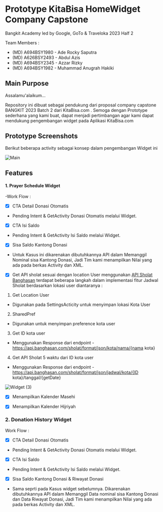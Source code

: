 # Prototype KitaBisa HomeWidget Company Capstone
Bangkit Academy led by Google, GoTo & Traveloka 2023 Half 2

Team Members :
* (MD) A694BSY1980 - Ade Rocky Saputra
* (MD) A626BSY2493 - Abdul Azis
* (MD) A694BSY2345 - Azzar Rizky
* (MD) A694BSY1982 - Muhammad Anugrah Hakiki

## Main Purpose
Assalamu'alaikum...

Repository ini dibuat sebagai pendukung dari proposal company capstone BANGKIT 2023 Batch 2 dari KitaBisa.com . Semoga dengan Prototype sederhana yang kami buat, dapat menjadi pertimbangan agar kami dapat mendukung pengembangan widget pada Aplikasi KitaBisa.com 

## Prototype Screenshots
Berikut beberapa activity sebagai konsep dalam pengembangan Widget ini

![Main](https://github.com/anhaki/KitaBisa-Homewidget-Prototype/assets/90712252/fda12ab0-b495-4d6c-a156-26c3121a3703)


## Features
#### 1. Prayer Schedule Widget
-Work Flow :
- [x] CTA Detail Donasi Otomatis
* Pending Intent & GetActivity Donasi Otomatis melalui Widget.

- [x] CTA Isi Saldo
* Pending Intent & GetActivity Isi Saldo melalui Widget.

- [x] Sisa Saldo Kantong Donasi
* Untuk Kasus ini dikarenakan dibutuhkannya API dalam Memanggil Nominal sisa Kantong Donasi, Jadi Tim kami menampilkan Nilai yang ada pada berkas Activity dan XML.

- [x] Get API sholat sesuai dengan location User menggunakan [API Sholat Banghasan](https://fathimah.docs.apiary.io/)
terdapat beberapa langkah dalam implementasi fitur Jadwal Sholat berdasarkan lokasi user diantaranya :
1. Get Location User 
* Digunakan pada SettingsActicity untuk menyimpan lokasi Kota User
2. SharedPref 
* Digunakan untuk menyimpan preference kota user
3. Get ID kota user 
* Menggunakan Response dari endpoint
-https://api.banghasan.com/sholat/format/json/kota/nama/{nama kota}
4. Get API Sholat 5 waktu dari ID kota user
* Menggunakan Response dari endpoint
-https://api.banghasan.com/sholat/format/json/jadwal/kota/{ID kota}/tanggal/{getDate}

![Widget (3)](https://github.com/anhaki/KitaBisa-Homewidget-Prototype/assets/90712252/5671f01d-a293-464d-bc73-7f2a025e7549)


- [x] Menampilkan Kalender Masehi

- [x] Menampilkan Kalender Hijriyah

### 2. Donation History Widget
Work Flow :
- [x] CTA Detail Donasi Otomatis
* Pending Intent & GetActivity Donasi Otomatis melalui Widget.

- [x] CTA Isi Saldo
* Pending Intent & GetActivity Isi Saldo melalui Widget.


- [x] Sisa Saldo Kantong Donasi & Riwayat Donasi
* Sama seprti pada Kasus widget sebelumnya. Dikarenakan dibutuhkannya API dalam Memanggil  Data nominal sisa Kantong Donasi dan Data Riwayat Donasi, Jadi Tim kami menampilkan Nilai yang ada pada berkas Activity dan XML.



